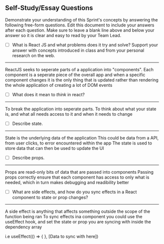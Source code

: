 ## Self-Study/Essay Questions

Demonstrate your understanding of this Sprint's concepts by answering the following free-form questions. Edit this document to include your answers after each question. Make sure to leave a blank line above and below your answer so it is clear and easy to read by your Team Lead.

- [ ] What is React JS and what problems does it try and solve? Support your answer with concepts introduced in class and from your personal research on the web.

---
ReactJS seeks to seperate parts of a application into "components". Each component is a seperate piece of the overall app and when a specific component changes it is the only thing that is updated rather than rendering the whole application of creating a lot of DOM events

- [ ] What does it mean to _think_ in react?

---
To break the application into seperate parts.
To think about what your state is, and what all needs access to it and when it needs to change

- [ ] Describe state.

---
State is the underlying data of the application
This could be data from a API, from user clicks, to error encountered within the app
The state is used to store data that can then be used to update the UI

- [ ] Describe props.

---
Props are read-only bits of data that are passed into components
Passing props correctly ensure that each component has access to only what is needed, which in turn makes debugging
and readibility better

- [ ] What are side effects, and how do you sync effects in a React component to state or prop changes?

---
A side effect is anything that affects something outside the scope of the function being ran
To sync effects ina component you could use the useEffect hook, and set the state or prop you are 
syncing with inside the dependency array

i.e
useEffect(() => {
    <!-- Some Code Here -->
}, [Data to sync with here])